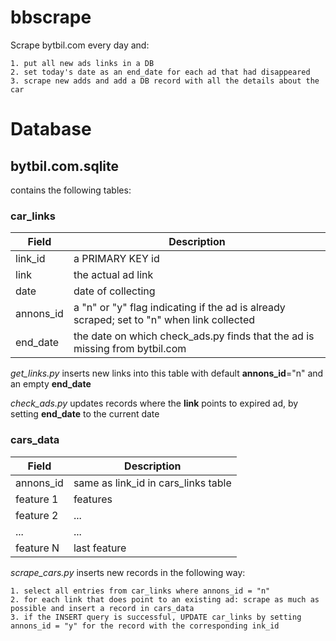 # bbscrape

Scrape bytbil.com every day and:

	1. put all new ads links in a DB
	2. set today's date as an end_date for each ad that had disappeared
	3. scrape new adds and add a DB record with all the details about the car

# Database 

## bytbil.com.sqlite

contains the following tables:

### car_links

|Field      | Description      
| --------- | ------------
| link_id   | a PRIMARY KEY id
| link      | the actual ad link
| date      | date of collecting
| annons_id | a "n" or "y" flag indicating if the ad is already scraped; set to "n" when link collected
end_date | the date on which check_ads.py finds that the ad is missing from bytbil.com

*get_links.py* inserts new links into this table with default **annons_id**="n" and an empty **end_date**

*check_ads.py* updates records where the **link** points to expired ad, by setting **end_date** to the current date



### cars_data

Field | Description
--- | ---
annons_id | same as link_id in cars_links table
feature 1 | features
feature 2 | ...
... | ...
feature N | last feature

*scrape_cars.py* inserts new records in the following way:

	1. select all entries from car_links where annons_id = "n"
	2. for each link that does point to an existing ad: scrape as much as possible and insert a record in cars_data
	3. if the INSERT query is successful, UPDATE car_links by setting annons_id = "y" for the record with the corresponding ink_id

